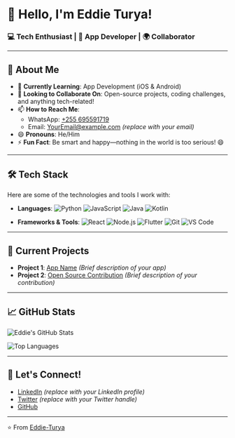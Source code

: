 # 👋 Hello, I'm Eddie Turya! 

### 💻 Tech Enthusiast | 🚀 App Developer | 🌍 Collaborator

---

## 👀 About Me

- 🌱 **Currently Learning**: App Development (iOS & Android)
- 💞️ **Looking to Collaborate On**: Open-source projects, coding challenges, and anything tech-related!
- 📫 **How to Reach Me**: 
  - WhatsApp: [+255 695591719](https://wa.me/255695591719)
  - Email: [YourEmail@example.com](mailto:YourEmail@example.com) *(replace with your email)*
- 😄 **Pronouns**: He/Him
- ⚡ **Fun Fact**: Be smart and happy—nothing in the world is too serious! 😄

---

## 🛠️ Tech Stack

Here are some of the technologies and tools I work with:

- **Languages**: 
  ![Python](https://img.shields.io/badge/-Python-3776AB?logo=python&logoColor=white)
  ![JavaScript](https://img.shields.io/badge/-JavaScript-F7DF1E?logo=javascript&logoColor=black)
  ![Java](https://img.shields.io/badge/-Java-007396?logo=java&logoColor=white)
  ![Kotlin](https://img.shields.io/badge/-Kotlin-0095D5?logo=kotlin&logoColor=white)
  
- **Frameworks & Tools**:
  ![React](https://img.shields.io/badge/-React-61DAFB?logo=react&logoColor=black)
  ![Node.js](https://img.shields.io/badge/-Node.js-339933?logo=node.js&logoColor=white)
  ![Flutter](https://img.shields.io/badge/-Flutter-02569B?logo=flutter&logoColor=white)
  ![Git](https://img.shields.io/badge/-Git-F05032?logo=git&logoColor=white)
  ![VS Code](https://img.shields.io/badge/-VS%20Code-007ACC?logo=visual-studio-code&logoColor=white)

---

## 🌱 Current Projects

- **Project 1**: [App Name](https://github.com/Eddie-Turya/App-Name) *(Brief description of your app)*
- **Project 2**: [Open Source Contribution](https://github.com/Eddie-Turya/Repo-Name) *(Brief description of your contribution)*

---

## 📈 GitHub Stats

![Eddie's GitHub Stats](https://github-readme-stats.vercel.app/api?username=Eddie-Turya&show_icons=true&theme=radical)

![Top Languages](https://github-readme-stats.vercel.app/api/top-langs/?username=Eddie-Turya&layout=compact&theme=radical)

---

## 🤝 Let's Connect!

- [LinkedIn](https://www.linkedin.com/in/yourprofile) *(replace with your LinkedIn profile)*
- [Twitter](https://twitter.com/yourhandle) *(replace with your Twitter handle)*
- [GitHub](https://github.com/Eddie-Turya)

---

⭐️ From [Eddie-Turya](https://github.com/Eddie-Turya)
